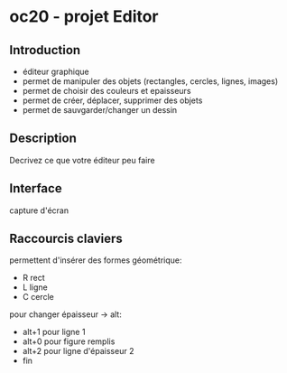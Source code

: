 # oc20 - projet Editor

## Introduction

- éditeur graphique
- permet de manipuler des objets (rectangles, cercles, lignes, images)
- permet de choisir des couleurs et epaisseurs
- permet de créer, déplacer, supprimer des objets
- permet de sauvgarder/changer un dessin

## Description
Decrivez ce que votre éditeur peu faire

## Interface
capture d'écran

## Raccourcis claviers
permettent d'insérer des formes géométrique:
- R rect
- L ligne
- C cercle

pour changer épaisseur -> alt:
- alt+1 pour ligne 1
- alt+0 pour figure remplis
- alt+2 pour ligne d'épaisseur 2 
- fin

